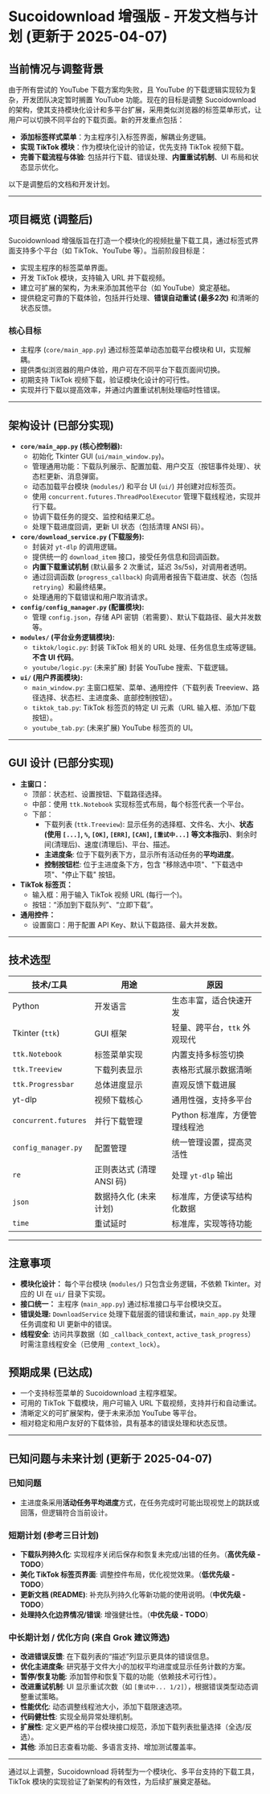 # Sucoidownload 增强版 - 开发文档与计划 (更新于 2025-04-07)

## 当前情况与调整背景
由于所有尝试的 YouTube 下载方案均失败，且 YouTube 的下载逻辑实现较为复杂，开发团队决定暂时搁置 YouTube 功能。现在的目标是调整 Sucoidownload 的架构，使其支持模块化设计和多平台扩展，采用类似浏览器的标签菜单形式，让用户可以切换不同平台的下载页面。新的开发重点包括：
- **添加标签样式菜单**：为主程序引入标签界面，解耦业务逻辑。
- **实现 TikTok 模块**：作为模块化设计的验证，优先支持 TikTok 视频下载。
- **完善下载流程与体验**: 包括并行下载、错误处理、**内置重试机制**、UI 布局和状态显示优化。

以下是调整后的文档和开发计划。

---

## 项目概览 (调整后)
Sucoidownload 增强版旨在打造一个模块化的视频批量下载工具，通过标签式界面支持多个平台（如 TikTok、YouTube 等）。当前阶段目标是：
- 实现主程序的标签菜单界面。
- 开发 TikTok 模块，支持输入 URL 并下载视频。
- 建立可扩展的架构，为未来添加其他平台（如 YouTube）奠定基础。
- 提供稳定可靠的下载体验，包括并行处理、**错误自动重试 (最多2次)** 和清晰的状态反馈。

### 核心目标
- 主程序 (`core/main_app.py`) 通过标签菜单动态加载平台模块和 UI，实现解耦。
- 提供类似浏览器的用户体验，用户可在不同平台下载页面间切换。
- 初期支持 TikTok 视频下载，验证模块化设计的可行性。
- 实现并行下载以提高效率，并通过内置重试机制处理临时性错误。

---

## 架构设计 (已部分实现)
- **`core/main_app.py` (核心控制器):**
  - 初始化 Tkinter GUI (`ui/main_window.py`)。
  - 管理通用功能：下载队列展示、配置加载、用户交互（按钮事件处理）、状态栏更新、消息弹窗。
  - 动态加载平台模块 (`modules/`) 和平台 UI (`ui/`) 并创建对应标签页。
  - 使用 `concurrent.futures.ThreadPoolExecutor` 管理下载线程池，实现并行下载。
  - 协调下载任务的提交、监控和结果汇总。
  - 处理下载进度回调，更新 UI 状态（包括清理 ANSI 码）。
- **`core/download_service.py` (下载服务):**
  - 封装对 `yt-dlp` 的调用逻辑。
  - 提供统一的 `download_item` 接口，接受任务信息和回调函数。
  - **内置下载重试机制** (默认最多 2 次重试，延迟 3s/5s)，对调用者透明。
  - 通过回调函数 (`progress_callback`) 向调用者报告下载进度、状态（包括 `retrying`）和最终结果。
  - 处理通用的下载错误和用户取消请求。
- **`config/config_manager.py` (配置模块):**
  - 管理 `config.json`，存储 API 密钥（若需要）、默认下载路径、最大并发数等。
- **`modules/` (平台业务逻辑模块):**
  - `tiktok/logic.py`: 封装 TikTok 相关的 URL 处理、任务信息生成等逻辑。**不含 UI 代码**。
  - `youtube/logic.py`: (未来扩展) 封装 YouTube 搜索、下载逻辑。
- **`ui/` (用户界面模块):**
  - `main_window.py`: 主窗口框架、菜单、通用控件（下载列表 Treeview、路径选择、状态栏、主进度条、底部控制按钮）。
  - `tiktok_tab.py`: TikTok 标签页的特定 UI 元素（URL 输入框、添加/下载按钮）。
  - `youtube_tab.py`: (未来扩展) YouTube 标签页的 UI。

---

## GUI 设计 (已部分实现)
- **主窗口：**
  - 顶部：状态栏、设置按钮、下载路径选择。
  - 中部：使用 `ttk.Notebook` 实现标签式布局，每个标签代表一个平台。
  - 下部：
      - 下载列表 (`ttk.Treeview`): 显示任务的选择框、文件名、大小、**状态 (使用 `[...]`, `%`, `[OK]`, `[ERR]`, `[CAN]`, `[重试中...]` 等文本指示)**、剩余时间(清理后)、速度(清理后)、平台、描述。
      - **主进度条**: 位于下载列表下方，显示所有活动任务的**平均进度**。
      - **控制按钮栏**: 位于主进度条下方，包含 "移除选中项"、"下载选中项"、"停止下载" 按钮。
- **TikTok 标签页：**
  - 输入框：用于输入 TikTok 视频 URL (每行一个)。
  - 按钮：“添加到下载队列”、“立即下载”。
- **通用控件：**
  - 设置窗口：用于配置 API Key、默认下载路径、最大并发数。

---

## 技术选型
| 技术/工具                   | 用途                         | 原因                              |
|---------------------------|------------------------------|-----------------------------------|
| Python                    | 开发语言                    | 生态丰富，适合快速开发            |
| Tkinter (`ttk`)           | GUI 框架                    | 轻量、跨平台，`ttk` 外观现代      |
| `ttk.Notebook`            | 标签菜单实现                | 内置支持多标签切换                |
| `ttk.Treeview`            | 下载列表显示                | 表格形式展示数据清晰              |
| `ttk.Progressbar`         | 总体进度显示                | 直观反馈下载进展                  |
| yt-dlp                    | 视频下载核心                | 通用性强，支持多平台              |
| `concurrent.futures`      | 并行下载管理                | Python 标准库，方便管理线程池     |
| `config_manager.py`       | 配置管理                   | 统一管理设置，提高灵活性          |
| `re`                      | 正则表达式 (清理 ANSI 码)    | 处理 `yt-dlp` 输出             |
| `json`                    | 数据持久化 (未来计划)        | 标准库，方便读写结构化数据        |
| `time`                    | 重试延时                    | 标准库，实现等待功能              |

---

## 注意事项
- **模块化设计：** 每个平台模块 (`modules/`) 只包含业务逻辑，不依赖 Tkinter。对应的 UI 在 `ui/` 目录下实现。
- **接口统一：** 主程序 (`main_app.py`) 通过标准接口与平台模块交互。
- **错误处理:** `DownloadService` 处理下载层面的错误和重试，`main_app.py` 处理任务调度和 UI 更新中的错误。
- **线程安全**: 访问共享数据（如 `_callback_context`, `active_task_progress`）时需注意线程安全（已使用 `_context_lock`）。

## 预期成果 (已达成)
- 一个支持标签菜单的 Sucoidownload 主程序框架。
- 可用的 TikTok 下载模块，用户可输入 URL 下载视频，支持并行和自动重试。
- 清晰定义的可扩展架构，便于未来添加 YouTube 等平台。
- 相对稳定和用户友好的下载体验，具有基本的错误处理和状态反馈。

---

## 已知问题与未来计划 (更新于 2025-04-07)

### 已知问题
*   主进度条采用**活动任务平均进度**方式，在任务完成时可能出现视觉上的跳跃或回落，但逻辑符合当前设计。

### 短期计划 (参考三日计划)
*   **下载队列持久化**: 实现程序关闭后保存和恢复未完成/出错的任务。（**高优先级 - TODO**）
*   **美化 TikTok 标签页界面**: 调整控件布局，优化视觉效果。（**低优先级 - TODO**）
*   **更新文档 (README)**: 补充队列持久化等新功能的使用说明。（**中优先级 - TODO**）
*   **处理持久化边界情况/错误**: 增强健壮性。（**中优先级 - TODO**）

### 中长期计划 / 优化方向 (来自 Grok 建议筛选)
*   **改进错误反馈**: 在下载列表的“描述”列显示更具体的错误信息。
*   **优化主进度条**: 研究基于文件大小的加权平均进度或显示任务计数的方案。
*   **暂停/恢复功能**: 添加暂停和恢复下载的功能（依赖技术可行性）。
*   **改进重试机制**: UI 显示重试次数（如 `[重试中... 1/2]`），根据错误类型动态调整重试策略。
*   **性能优化**: 动态调整线程池大小，添加下载限速选项。
*   **代码健壮性**: 实现全局异常处理机制。
*   **扩展性**: 定义更严格的平台模块接口规范，添加下载列表批量选择（全选/反选）。
*   **其他**: 添加日志查看功能、多语言支持、增加测试覆盖率。

---

通过以上调整，Sucoidownload 将转型为一个模块化、多平台支持的下载工具，TikTok 模块的实现验证了新架构的有效性，为后续扩展奠定基础。
